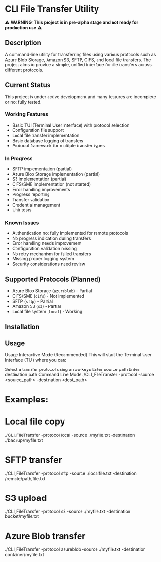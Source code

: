 # CLI File Transfer Utility

⚠️ **WARNING: This project is in pre-alpha stage and not ready for production use** ⚠️

## Description

A command-line utility for transferring files using various protocols such as Azure Blob Storage, Amazon S3, SFTP, CIFS, and local file transfers. The project aims to provide a simple, unified interface for file transfers across different protocols.

## Current Status

This project is under active development and many features are incomplete or not fully tested.

### Working Features
- Basic TUI (Terminal User Interface) with protocol selection
- Configuration file support
- Local file transfer implementation
- Basic database logging of transfers
- Protocol framework for multiple transfer types

### In Progress
- SFTP implementation (partial)
- Azure Blob Storage implementation (partial)
- S3 implementation (partial)
- CIFS/SMB implementation (not started)
- Error handling improvements
- Progress reporting
- Transfer validation
- Credential management
- Unit tests

### Known Issues
- Authentication not fully implemented for remote protocols
- No progress indication during transfers
- Error handling needs improvement
- Configuration validation missing
- No retry mechanism for failed transfers
- Missing proper logging system
- Security considerations need review

## Supported Protocols (Planned)

- Azure Blob Storage (`azureblob`) - Partial
- CIFS/SMB (`cifs`) - Not implemented
- SFTP (`sftp`) - Partial
- Amazon S3 (`s3`) - Partial
- Local file system (`local`) - Working

## Installation

## Usage
Usage
Interactive Mode (Recommended)
This will start the Terminal User Interface (TUI) where you can:

Select a transfer protocol using arrow keys
Enter source path
Enter destination path
Command Line Mode
./CLI_FileTransfer -protocol <protocol> -source <source_path> -destination <dest_path>

# Examples:
# Local file copy
./CLI_FileTransfer -protocol local -source ./myfile.txt -destination ./backup/myfile.txt

# SFTP transfer
./CLI_FileTransfer -protocol sftp -source ./localfile.txt -destination /remote/path/file.txt

# S3 upload
./CLI_FileTransfer -protocol s3 -source ./myfile.txt -destination bucket/myfile.txt

# Azure Blob transfer
./CLI_FileTransfer -protocol azureblob -source ./myfile.txt -destination container/myfile.txt
